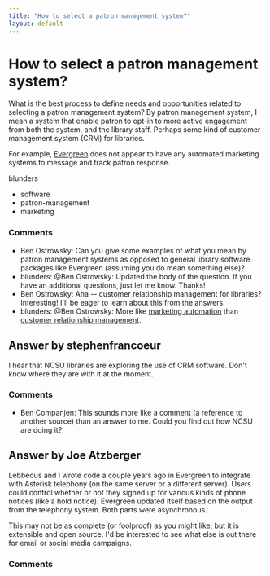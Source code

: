 ```yaml
---
title: "How to select a patron management system?"
layout: default
---
```

How to select a patron management system?
=====================
What is the best process to define needs and opportunities related to
selecting a patron management system? By patron management system, I
mean a system that enable patron to opt-in to more active engagement
from both the system, and the library staff. Perhaps some kind of
customer management system (CRM) for libraries.

For example,
[Evergreen](http://en.wikipedia.org/wiki/Evergreen_%28software%29) does
not appear to have any automated marketing systems to message and track
patron response.

blunders

<ul class="tags"><li class="tag">software</li><li class="tag">patron-management</li><li class="tag">marketing</li></ul>

### Comments ###
* Ben Ostrowsky: Can you give some examples of what you mean by patron management systems
as opposed to general library software packages like Evergreen (assuming
you do mean something else)?
* blunders: @Ben Ostrowsky: Updated the body of the question. If you have an
additional questions, just let me know. Thanks!
* Ben Ostrowsky: Aha -- customer relationship management for libraries? Interesting! I'll
be eager to learn about this from the answers.
* blunders: @Ben Ostrowsky: More like [marketing
automation](http://en.wikipedia.org/wiki/Marketing\_automation) than
[customer relationship
management](http://en.wikipedia.org/wiki/Customer\_relationship\_management).


Answer by stephenfrancoeur
----------------
I hear that NCSU libraries are exploring the use of CRM software. Don't
know where they are with it at the moment.

### Comments ###
* Ben Companjen: This sounds more like a comment (a reference to another source) than an
answer to me. Could you find out how NCSU are doing it?

Answer by Joe Atzberger
----------------
Lebbeous and I wrote code a couple years ago in Evergreen to integrate
with Asterisk telephony (on the same server or a different server).
Users could control whether or not they signed up for various kinds of
phone notices (like a hold notice). Evergreen updated itself based on
the output from the telephony system. Both parts were asynchronous.

This may not be as complete (or foolproof) as you might like, but it is
extensible and open source. I'd be interested to see what else is out
there for email or social media campaigns.

### Comments ###

